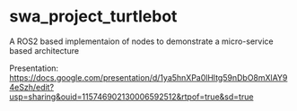 # swa_project_turtlebot
A ROS2 based implementaion of nodes to demonstrate a micro-service based architecture

Presentation: https://docs.google.com/presentation/d/1ya5hnXPa0lHltg59nDbO8mXlAY94eSzh/edit?usp=sharing&ouid=115746902130006592512&rtpof=true&sd=true